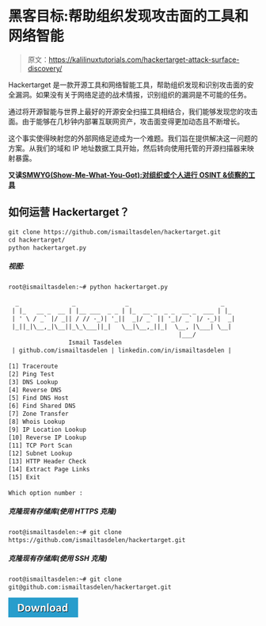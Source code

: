 # 黑客目标:帮助组织发现攻击面的工具和网络智能

> 原文：<https://kalilinuxtutorials.com/hackertarget-attack-surface-discovery/>

Hackertarget 是一款开源工具和网络智能工具，帮助组织发现和识别攻击面的安全漏洞。如果没有关于网络足迹的战术情报，识别组织的漏洞是不可能的任务。

通过将开源智能与世界上最好的开源安全扫描工具相结合，我们能够发现您的攻击面。由于能够在几秒钟内部署互联网资产，攻击面变得更加动态且不断增长。

这个事实使得映射您的外部网络足迹成为一个难题。我们旨在提供解决这一问题的方案。从我们的域和 IP 地址数据工具开始，然后转向使用托管的开源扫描器来映射暴露。

**又读[SMWYG(Show-Me-What-You-Got):对组织或个人进行 OSINT &侦察的工具](https://kalilinuxtutorials.com/smwyg/)**

## **如何运营 Hackertarget？**

```
git clone https://github.com/ismailtasdelen/hackertarget.git
cd hackertarget/
python hackertarget.py
```

##### **视图:**

```
root@ismailtasdelen:~# python hackertarget.py 

  _               _              _                          _   
 | |_   __ _  __ | |__ ___  _ _ | |_  __ _  _ _  __ _  ___ | |_ 
 | ' \ / _` |/ _|| / // -_)| '_||  _|/ _` || '_|/ _` |/ -_)|  _|
 |_||_|\__,_|\__||_\_\___||_|   \__|\__,_||_|  \__, |\___| \__|
                                                |___/           
		         Ismail Tasdelen
 | github.com/ismailtasdelen | linkedin.com/in/ismailtasdelen |

[1] Traceroute
[2] Ping Test
[3] DNS Lookup
[4] Reverse DNS
[5] Find DNS Host
[6] Find Shared DNS
[7] Zone Transfer
[8] Whois Lookup
[9] IP Location Lookup
[10] Reverse IP Lookup
[11] TCP Port Scan
[12] Subnet Lookup
[13] HTTP Header Check
[14] Extract Page Links
[15] Exit

Which option number :
```

##### **克隆现有存储库(使用 HTTPS 克隆)**

```
root@ismailtasdelen:~# git clone https://github.com/ismailtasdelen/hackertarget.git
```

##### **克隆现有存储库(使用 SSH 克隆)**

```
root@ismailtasdelen:~# git clone git@github.com:ismailtasdelen/hackertarget.git
```

[![](img/d861a9096555aeb1980fc054015933d7.png)](https://github.com/ismailtasdelen/hackertarget)